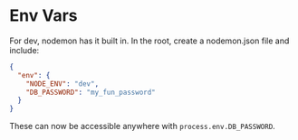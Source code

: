 # Env Vars

For dev, nodemon has it built in. In the root, create a nodemon.json file and include:

```json
{
  "env": {
    "NODE_ENV": "dev",
    "DB_PASSWORD": "my_fun_password"
  }
}
```

These can now be accessible anywhere with `process.env.DB_PASSWORD`.
